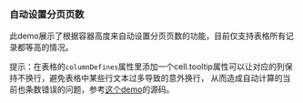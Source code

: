 ### 自动设置分页页数

此demo展示了根据容器高度来自动设置分页页数的功能，目前仅支持表格所有记录都等高的情况。

提示：在表格的`columnDefines`属性里添加一个cell.tooltip属性可以让对应的列保持不换行，避免表格中某些行文本过多导致的意外换行，
从而造成自动计算的当前也条数错误的问题，参考[这个demo](#/pc/table/renderer)的源码。
